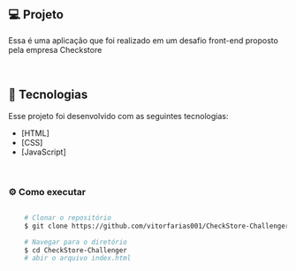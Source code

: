 ## :computer: Projeto

Essa é uma aplicação que foi realizado em um desafio front-end proposto pela empresa Checkstore

<br/>

## :rocket: Tecnologias
Esse projeto foi desenvolvido com as seguintes tecnologias:

- [HTML]
- [CSS]
- [JavaScript]
<br/>

### :gear: Como executar

```bash

    # Clonar o repositório
    $ git clone https://github.com/vitorfarias001/CheckStore-Challenger

    # Navegar para o diretório
    $ cd CheckStore-Challenger
    # abir o arquivo index.html
```
